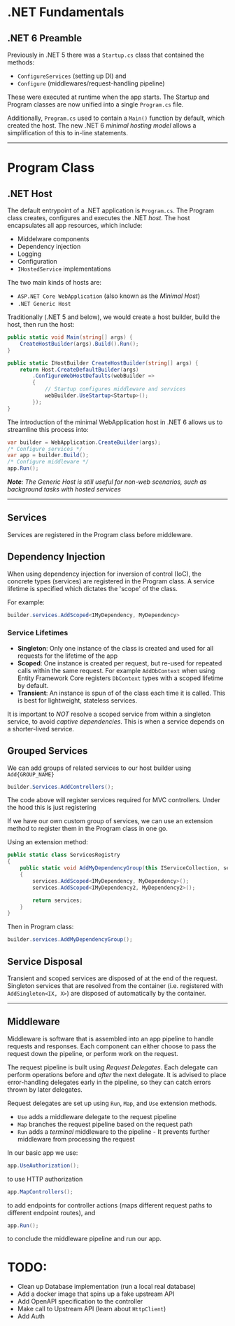 # .NET Fundamentals #
## .NET 6 Preamble ##
Previously in .NET 5 there was a `Startup.cs` class that contained the methods:
- `ConfigureServices` (setting up DI) and
- `Configure` (middlewares/request-handling pipeline)

These were executed at runtime when the app starts. The Startup and Program classes are now unified into a single `Program.cs` file.

Additionally, `Program.cs` used to contain a `Main()` function by default, which created the host. The new .NET 6 _minimal hosting model_ allows a simplification of this to in-line statements.

---
# Program Class
## .NET Host

The default entrypoint of a .NET application is `Program.cs`. The Program class creates, configures and executes the .NET _host_. The host encapsulates all app resources, which include:
- Middelware components
- Dependency injection
- Logging
- Configuration
- `IHostedService` implementations

The two main kinds of hosts are:
- `ASP.NET Core WebApplication` (also known as the _Minimal Host_)
- `.NET Generic Host`

Traditionally (.NET 5 and below), we would create a host builder, build the host, then run the host:

```cs
public static void Main(string[] args) {
    CreateHostBuilder(args).Build().Run();
}

public static IHostBuilder CreateHostBuilder(string[] args) {
    return Host.CreateDefaultBuilder(args)
        .ConfigureWebHostDefaults(webBuilder =>
        {
            // Startup configures middleware and services
            webBuilder.UseStartup<Startup>();
        });
}     
```

The introduction of the minimal WebApplication host in .NET 6 allows us to streamline this process into:

```cs
var builder = WebApplication.CreateBuilder(args);
/* Configure services */
var app = builder.Build();
/* Configure middleware */
app.Run();
```

_**Note**: The Generic Host is still useful for non-web scenarios, such as background tasks with hosted services_

---
## Services
Services are registered in the Program class before middleware.

## Dependency Injection

When using dependency injection for inversion of control (IoC), the concrete types (services) are registered in the Program class. A service lifetime is specified which dictates the 'scope' of the class.

For example:
```cs
builder.services.AddScoped<IMyDependency, MyDependency>
```

### Service Lifetimes
- **Singleton**: Only one instance of the class is created and used for all requests for the lifetime of the app
- **Scoped**: One instance is created per request, but re-used for repeated calls within the same request. For example `AddDbContext` when using Entity Framework Core registers `DbContext` types with a scoped lifetime by default.
- **Transient**: An instance is spun of of the class each time it is called. This is best for lightweight, stateless services.

It is important to _NOT_ resolve a scoped service from within a singleton service, to avoid _captive dependencies_. This is when a service depends on a shorter-lived service.

## Grouped  Services
We can add groups of related services to our host builder using `Add{GROUP_NAME}`
```cs
builder.Services.AddControllers();
```
The code above will register services required for MVC controllers. Under the hood this is just registering 

If we have our own custom group of services, we can use an extension method to register them in the Program class in one go.

Using an extension method:
```cs
public static class ServicesRegistry
{
    public static void AddMyDependencyGroup(this IServiceCollection, services)
    {
        services.AddScoped<IMyDependency, MyDependency>();
        services.AddScoped<IMyDependency2, MyDependency2>();

        return services;
    }
}
```
Then in Program class:
```cs
builder.services.AddMyDependencyGroup();
```

## Service Disposal
Transient and scoped services are disposed of at the end of the request. Singleton services that are resolved from the container (i.e. registered with `AddSingleton<IX, X>`) are disposed of automatically by the container.

---
## Middleware
Middleware is software that is assembled into an app pipeline to handle requests and responses. Each component can either choose to pass the request down the pipeline, or perform work on the request.

The request pipeline is built using _Request Delegates_. Each delegate can perform operations before and _after_ the next delegate. It is advised to place error-handling delegates early in the pipeline, so they can catch errors thrown by later delegates.

Request delegates are set up using `Run`, `Map`, and `Use` extension methods.
- `Use` adds a middleware delegate to the request pipeline
- `Map` branches the request pipeline based on the request path
- `Run` adds a _terminal_ middleware to the pipeline - It prevents further middleware from processing the request

In our basic app we use:
```cs
app.UseAuthorization();
```
to use HTTP authorization
```cs
app.MapControllers();
```
to add endpoints for controller actions (maps different request paths to different endpoint routes), and
```cs
app.Run();
```
to conclude the middleware pipeline and run our app.

# TODO:
- Clean up Database implementation (run a local real database)
- Add a docker image that spins up a fake upstream API
- Add OpenAPI specification to the controller
- Make call to Upstream API (learn about `HttpClient`)
- Add Auth